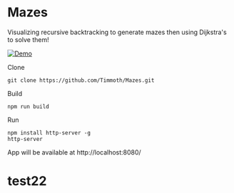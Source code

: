 # Mazes
Visualizing recursive backtracking to generate mazes then using Dijkstra's to solve them!

[![Demo](https://img.shields.io/badge/live-demo-green?style=flat-square)](https://timmoth.com/showcase/q6PaZ5Q5FEq_7doV_7N9OQ)

Clone
```
git clone https://github.com/Timmoth/Mazes.git
```
Build
```
npm run build
```
Run 
```
npm install http-server -g
http-server
```
App will be available at http://localhost:8080/
# test22
